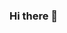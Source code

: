 ### Hi there 👋

<!--
**MariaStarLit/MariaStarLit** is a ✨ _special_ ✨ repository because its `README.md` (this file) appears on your GitHub profile.

[![mde-avel's 42 stats](https://badge42.vercel.app/api/v2/clkwlpur9016408l3w4zzl7kc/stats?cursusId=21&coalitionId=112)](https://github.com/JaeSeoKim/badge42)

Here are some ideas to get you started:

- 🔭 I’m currently working on ...
- 🌱 I’m currently learning ...
- 👯 I’m looking to collaborate on ...
- 🤔 I’m looking for help with ...
- 💬 Ask me about ...
- 📫 How to reach me: ...
- 😄 Pronouns: ...
- ⚡ Fun fact: ...
-->
